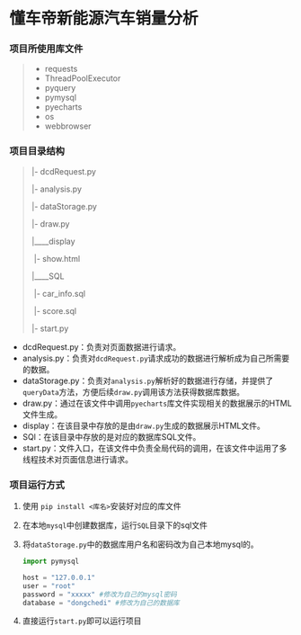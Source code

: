 # 懂车帝新能源汽车销量分析

### 项目所使用库文件

> - requests
> - ThreadPoolExecutor
> - pyquery
> - pymysql
> - pyecharts
> - os
> - webbrowser



### 项目目录结构

> |- dcdRequest.py
>
> |- analysis.py
>
> |- dataStorage.py
>
> |- draw.py
>
> |____display
>
> ​	|- show.html
>
> |____SQL
>
> ​	|- car_info.sql
>
> ​	|- score.sql
>
> |- start.py

- dcdRequest.py：负责对页面数据进行请求。
- analysis.py：负责对`dcdRequest.py`请求成功的数据进行解析成为自己所需要的数据。
- dataStorage.py：负责对`analysis.py`解析好的数据进行存储，并提供了`queryData`方法，方便后续`draw.py`调用该方法获得数据库数据。
- draw.py：通过在该文件中调用`pyecharts`库文件实现相关的数据展示的HTML文件生成。
- display：在该目录中存放的是由`draw.py`生成的数据展示HTML文件。
- SQl：在该目录中存放的是对应的数据库SQL文件。
- start.py：文件入口，在该文件中负责全局代码的调用，在该文件中运用了多线程技术对页面信息进行请求。

### 项目运行方式

1. 使用 `pip install <库名>`安装好对应的库文件

2. 在本地`mysql`中创建数据库，运行`SQL`目录下的sql文件

3. 将`dataStorage.py`中的数据库用户名和密码改为自己本地mysql的。

   ```python
   import pymysql
   
   host = "127.0.0.1"
   user = "root"
   password = "xxxxx" #修改为自己的mysql密码
   database = "dongchedi" #修改为自己的数据库
   ```

4. 直接运行`start.py`即可以运行项目